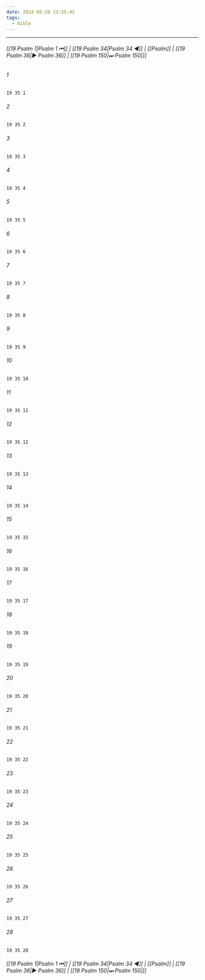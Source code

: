 ```yaml
---
date: 2024-05-28 13:55:42
tags:
  - bible
---
```

___

###### [[19 Psalm 1|Psalm 1 ⏮]] | [[19 Psalm 34|Psalm 34 ◀]] | [[Psalm]] | [[19 Psalm 36|▶ Psalm 36]] | [[19 Psalm 150|⏭ Psalm 150|]]

###### 1
``` verse
19 35 1 
```
###### 2
``` verse
19 35 2 
```
###### 3
``` verse
19 35 3 
```
###### 4
``` verse
19 35 4 
```
###### 5
``` verse
19 35 5 
```
###### 6
``` verse
19 35 6 
```
###### 7
``` verse
19 35 7 
```
###### 8
``` verse
19 35 8 
```
###### 9
``` verse
19 35 9 
```
###### 10
``` verse
19 35 10 
```
###### 11
``` verse
19 35 11 
```
###### 12
``` verse
19 35 12 
```
###### 13
``` verse
19 35 13 
```
###### 14
``` verse
19 35 14 
```
###### 15
``` verse
19 35 15 
```
###### 16
``` verse
19 35 16 
```
###### 17
``` verse
19 35 17 
```
###### 18
``` verse
19 35 18 
```
###### 19
``` verse
19 35 19 
```
###### 20
``` verse
19 35 20 
```
###### 21
``` verse
19 35 21 
```
###### 22
``` verse
19 35 22 
```
###### 23
``` verse
19 35 23 
```
###### 24
``` verse
19 35 24 
```
###### 25
``` verse
19 35 25 
```
###### 26
``` verse
19 35 26 
```
###### 27
``` verse
19 35 27 
```
###### 28
``` verse
19 35 28 
```

###### [[19 Psalm 1|Psalm 1 ⏮]] | [[19 Psalm 34|Psalm 34 ◀]] | [[Psalm]] | [[19 Psalm 36|▶ Psalm 36]] | [[19 Psalm 150|⏭ Psalm 150|]]

